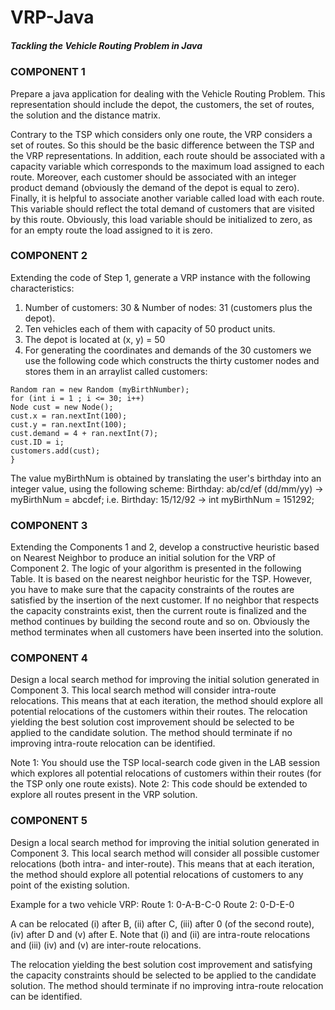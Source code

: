 # VRP-Java
##### Tackling the Vehicle Routing Problem in Java

### COMPONENT 1

Prepare a java application for dealing with the Vehicle Routing Problem. This representation should include the depot, the customers, the set of routes, the solution and the distance matrix.

Contrary to the TSP which considers only one route, the VRP considers a set of routes. So this should be the basic difference between the TSP and the VRP representations. In addition, each route should be associated with a capacity variable which corresponds to the maximum load assigned to each route. Moreover, each customer should be associated with an integer product demand (obviously the demand of the depot is equal to zero). Finally, it is helpful to associate another variable called load with each route. This variable should reflect the total demand of customers that are visited by this route. Obviously, this load variable should be initialized to zero, as for an empty route the load assigned to it is zero.


### COMPONENT 2

Extending the code of Step 1, generate a VRP instance with the following characteristics:
1. Number of customers: 30 & Number of nodes: 31 (customers plus the depot).
2. Ten vehicles each of them with capacity of 50 product units.
3. The depot is located at (x, y) = 50
4. For generating the coordinates and demands of the 30 customers we use the following code which constructs the thirty customer nodes and stores them in an arraylist called customers:

```
Random ran = new Random (myBirthNumber);
for (int i = 1 ; i <= 30; i++)
Node cust = new Node();
cust.x = ran.nextInt(100);
cust.y = ran.nextInt(100); 
cust.demand = 4 + ran.nextInt(7); 
cust.ID = i;
customers.add(cust);
}
```

The value myBirthNum is obtained by translating the user's birthday into an integer value, using the following scheme:
Birthday: ab/cd/ef (dd/mm/yy) -> myBirthNum = abcdef;
i.e. Birthday: 15/12/92 -> int myBirthNum = 151292;


### COMPONENT 3

Extending the Components 1 and 2, develop a constructive heuristic based on Nearest Neighbor to produce an initial solution for the VRP of Component 2. The logic of your algorithm is presented in the following Table. It is based on the nearest neighbor heuristic for the TSP. However, you have to make sure that the capacity constraints of the routes are satisfied by the insertion of the next customer. If no neighbor that respects the capacity constraints exist, then the current route is finalized and the method continues by building the second route and so on. Obviously the method terminates when all customers have been inserted into the solution.


### COMPONENT 4

Design a local search method for improving the initial solution generated in Component 3. This local search method will consider intra-route relocations. This means that at each iteration, the method should explore all potential relocations of the customers within their routes. The relocation yielding the best solution cost improvement should be selected to be applied to the candidate solution. The method should terminate if no improving intra-route relocation can be identified.

Note 1: You should use the TSP local-search code given in the LAB session which explores all potential relocations of customers within their routes (for the TSP only one route exists).
Note 2: This code should be extended to explore all routes present in the VRP solution.


### COMPONENT 5

Design a local search method for improving the initial solution generated in Component 3. This local search method will consider all possible customer relocations (both intra- and inter-route). This means that at each iteration, the method should explore all potential relocations of customers to any point of the existing solution.

Example for a two vehicle VRP:
Route 1: 0-A-B-C-0
Route 2: 0-D-E-0

A can be relocated (i) after B, (ii) after C, (iii) after 0 (of the second route), (iv) after D and (v) after E. Note that (i) and (ii) are intra-route relocations and (iii) (iv) and (v) are inter-route relocations.

The relocation yielding the best solution cost improvement and satisfying the capacity constraints should be selected to be applied to the candidate solution. The method should terminate if no improving intra-route relocation can be identified.
